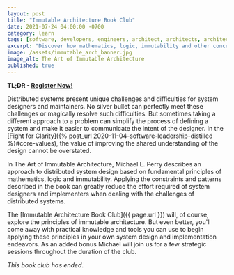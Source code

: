 ```yaml
---
layout: post
title: "Immutable Architecture Book Club"
date: 2021-07-24 04:00:00 -0700
category: learn
tags: [software, developers, engineers, architect, architects, architecture, immutable, immutability]
excerpt: "Discover how mathematics, logic, immutability and other concepts can give you an edge when designing and running distributed systems."
image: /assets/immutable_arch_banner.jpg
image_alt: The Art of Immutable Architecture
published: true
---
```


**TL;DR - [Register Now!](#register)**

Distributed systems present unique challenges and difficulties for system designers and maintainers. No silver bullet can perfectly meet these challenges or magically resolve such difficulties. But sometimes taking a different approach to a problem can simplify the process of defining a system and make it easier to communicate the intent of the designer. In the [Fight for Clarity]({% post_url 2020-11-04-software-leadership-distilled %}#core-values), the value of improving the shared understanding of the design cannot be overstated.

In The Art of Immutable Architecture, Michael L. Perry describes an approach to distributed system design based on fundamental principles of mathematics, logic and immutability. Applying the constraints and patterns described in the book can greatly reduce the effort required of system designers and implementers when dealing with the challenges of distributed systems.

The [Immutable Architecture Book Club]({{ page.url }}) will, of course, explore the principles of immutable architecture. But even better, you'll come away with practical knowledge and tools you can use to begin applying these principles in your own system design and implementation endeavors. As an added bonus Michael will join us for a few strategic sessions throughout the duration of the club.

*This book club has ended*.

<!-- 
**You don't want to miss out on this opportunity to grow as a software professional and connect with like-minded colleagues and industry experts.**

The book club will meet at 8 AM Pacific Time for 15 weeks from August 12 to November 18, 2021. See the [Schedule](#schedule) below for details.

## Register

Get the book ([The Art of Immutable Architecture](https://www.immutablearchitecture.com/){:target="blank"}) and register below.

### But wait! There's more...

*Roadie* and *Rock Star!* registrants will receive access to **additional tools** to aid in the understanding and application of the principles of immutable architecture.

*Rock Star!* registrants will also receive access to an **invite-only event** with a surprise industry expert in the area of distributed system design.

Register before August 5th with promo code **IMMUTABLE20** to save $20 on your registration fee.

{% include book-club-access.html %}

Once you have registered you will receive a message with information on joining the book club discussion Google Group, and accessing the weekly Zoom meeting.

Please [contact me](/contact) if you have any questions.

## Schedule

| Week | Date | Reading | Topic |
| - | - | - | - |
| 1 | 12-Aug-2021 | Intro and Ch. 1 Pages 1-8 | The Fallacies of Distributed Computing |
| 2 | 19-Aug-2021 | Ch. 1 Pages 9-27 | Immutability Changes Everything |
| 3 | 26-Aug-2021 | Ch. 2 Pages 29-45 | Event Sourcing and Async Model-View-Update |
| 4 | 02-Sep-2021 | Ch. 2 Pages 45-58 | Historical Modeling |
| 5 | 09-Sep-2021 | Ch. 3 | How to Read an Historical Model |
| 6 | 16-Sep-2021 | Ch. 4 | Location Independence |
| 7 | 23-Sep-2021 | Ch. 5 | Analysis |
| 8 | 30-Sep-2021 | Ch. 6 | State Transitions |
| 9 | 07-Oct-2021 | Ch. 7 | Security |
| 10 | 14-Oct-2021 | Ch. 8 Pages 243-268 | Structural Patterns |
| 11 | 21-Oct-2021 | Ch. 8 Pages 268-286 | Workflow Patterns |
| 12 | 28-Oct-2021 | Ch. 9 | Query Inverses |
| 13 | 04-Nov-2021 | Ch. 10 | SQL Databases |
| 14 | 11-Nov-2021 | Ch. 11 | Communication |
| 15 | 18-Nov-2021 | Ch. 12 | Generated Behaviors | 
-->
